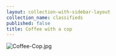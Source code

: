 ```yaml
---
layout: collection-with-sidebar-layout
collection_name: classifieds
published: false
title: Coffee with a cop
---
```

![Coffee-Cop.jpg]({{site.baseurl}}/media/Coffee-Cop.jpg)
